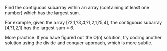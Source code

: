 Find the contiguous subarray within an array (containing at least one number) which has the largest sum.

For example, given the array [?2,1,?3,4,?1,2,1,?5,4],
the contiguous subarray [4,?1,2,1] has the largest sum = 6.

More practice:
If you have figured out the O(n) solution, try coding another solution using the divide and conquer approach, which is more subtle.
